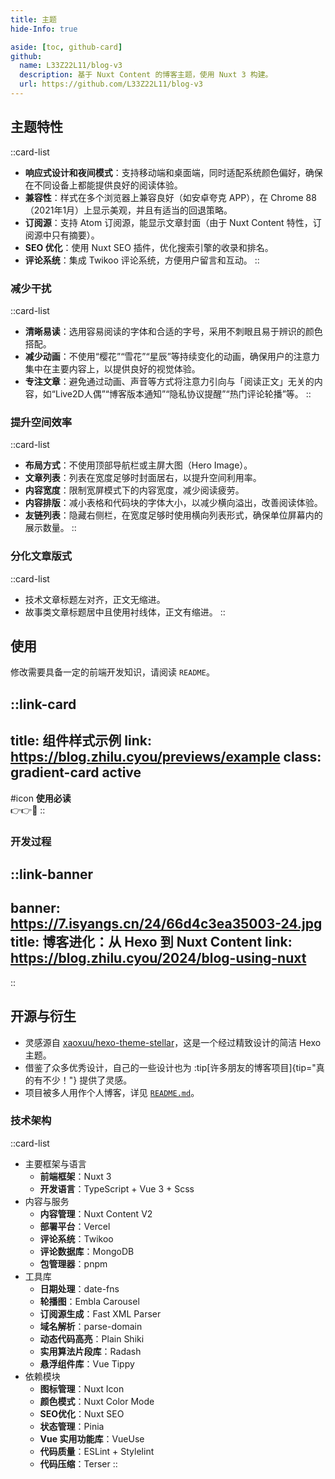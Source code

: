 ```yaml
---
title: 主题
hide-Info: true

aside: [toc, github-card]
github:
  name: L33Z22L11/blog-v3
  description: 基于 Nuxt Content 的博客主题，使用 Nuxt 3 构建。
  url: https://github.com/L33Z22L11/blog-v3
---
```


## 主题特性

::card-list
- **响应式设计和夜间模式**：支持移动端和桌面端，同时适配系统颜色偏好，确保在不同设备上都能提供良好的阅读体验。
- **兼容性**：样式在多个浏览器上兼容良好（如安卓夸克 APP），在 Chrome 88（2021年1月）上显示美观，并且有适当的回退策略。
- **订阅源**：支持 Atom 订阅源，能显示文章封面（由于 Nuxt Content 特性，订阅源中只有摘要）。
- **SEO 优化**：使用 Nuxt SEO 插件，优化搜索引擎的收录和排名。
- **评论系统**：集成 Twikoo 评论系统，方便用户留言和互动。
::

### 减少干扰

::card-list
- **清晰易读**：选用容易阅读的字体和合适的字号，采用不刺眼且易于辨识的颜色搭配。
- **减少动画**：不使用“樱花”“雪花”“星辰”等持续变化的动画，确保用户的注意力集中在主要内容上，以提供良好的视觉体验。
- **专注文章**：避免通过动画、声音等方式将注意力引向与「阅读正文」无关的内容，如“Live2D人偶”“博客版本通知”“隐私协议提醒”“热门评论轮播”等。
::

### 提升空间效率

::card-list
- **布局方式**：不使用顶部导航栏或主屏大图（Hero Image）。
- **文章列表**：列表在宽度足够时封面居右，以提升空间利用率。
- **内容宽度**：限制宽屏模式下的内容宽度，减少阅读疲劳。
- **内容排版**：减小表格和代码块的字体大小，以减少横向溢出，改善阅读体验。
- **友链列表**：隐藏右侧栏，在宽度足够时使用横向列表形式，确保单位屏幕内的展示数量。
::

### 分化文章版式

::card-list
- 技术文章标题左对齐，正文无缩进。
- 故事类文章标题居中且使用衬线体，正文有缩进。
::

## 使用

修改需要具备一定的前端开发知识，请阅读 `README`。

::link-card
---
title: 组件样式示例
link: https://blog.zhilu.cyou/previews/example
class: gradient-card active
---
#icon
**使用必读**<br>👉👉🎨
::

### 开发过程

::link-banner
---
banner: https://7.isyangs.cn/24/66d4c3ea35003-24.jpg
title: 博客进化：从 Hexo 到 Nuxt Content
link: https://blog.zhilu.cyou/2024/blog-using-nuxt
---
::

## 开源与衍生

- 灵感源自 [xaoxuu/hexo-theme-stellar](https://github.com/xaoxuu/hexo-theme-stellar)，这是一个经过精致设计的简洁 Hexo 主题。
- 借鉴了众多优秀设计，自己的一些设计也为 :tip[许多朋友的博客项目]{tip="真的有不少！"} 提供了灵感。
- 项目被多人用作个人博客，详见 [`README.md`](https://github.com/L33Z22L11/blog-v3)。

### 技术架构

::card-list
- 主要框架与语言
  - **前端框架**：Nuxt 3
  - **开发语言**：TypeScript + Vue 3 + Scss
- 内容与服务
  - **内容管理**：Nuxt Content V2
  - **部署平台**：Vercel
  - **评论系统**：Twikoo
  - **评论数据库**：MongoDB
  - **包管理器**：pnpm
- 工具库
  - **日期处理**：date-fns
  - **轮播图**：Embla Carousel
  - **订阅源生成**：Fast XML Parser
  - **域名解析**：parse-domain
  - **动态代码高亮**：Plain Shiki
  - **实用算法片段库**：Radash
  - **悬浮组件库**：Vue Tippy
- 依赖模块
  - **图标管理**：Nuxt Icon
  - **颜色模式**：Nuxt Color Mode
  - **SEO优化**：Nuxt SEO
  - **状态管理**：Pinia
  - **Vue 实用功能库**：VueUse
  - **代码质量**：ESLint + Stylelint
  - **代码压缩**：Terser
::
